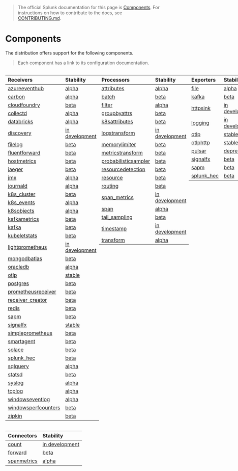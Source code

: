 > The official Splunk documentation for this page is [Components](https://docs.splunk.com/Observability/gdi/opentelemetry/components.html). 
> For instructions on how to contribute to the docs, see [CONTRIBUTING.md](../CONTRIBUTING.md#documentation).

# Components

The distribution offers support for the following components.

> Each component has a link to its configuration documentation.

<div style="display: grid;grid-template-columns: auto auto auto auto;">

<div>

| Receivers                                                                                                                               | Stability        |
|:----------------------------------------------------------------------------------------------------------------------------------------|:-----------------|
| [azureeventhub](https://github.com/open-telemetry/opentelemetry-collector-contrib/tree/main/receiver/azureeventhubreceiver)             | [alpha]          |
| [carbon](https://github.com/open-telemetry/opentelemetry-collector-contrib/tree/main/receiver/carbonreceiver)                           | [alpha]          |
| [cloudfoundry](https://github.com/open-telemetry/opentelemetry-collector-contrib/tree/main/receiver/cloudfoundryreceiver)               | [beta]           |
| [collectd](https://github.com/open-telemetry/opentelemetry-collector-contrib/tree/main/receiver/collectdreceiver)                       | [alpha]          |
| [databricks](../internal/receiver/databricksreceiver)                                                                                   | [alpha]          |
| [discovery](../internal/receiver/discoveryreceiver)                                                                                     | [in development] |
| [filelog](https://github.com/open-telemetry/opentelemetry-collector-contrib/tree/main/receiver/filelogreceiver)                         | [beta]           |
| [fluentforward](https://github.com/open-telemetry/opentelemetry-collector-contrib/tree/main/receiver/fluentforwardreceiver)             | [beta]           |
| [hostmetrics](https://github.com/open-telemetry/opentelemetry-collector-contrib/tree/main/receiver/hostmetricsreceiver)                 | [beta]           |
| [jaeger](https://github.com/open-telemetry/opentelemetry-collector-contrib/tree/main/receiver/jaegerreceiver)                           | [beta]           |
| [jmx](https://github.com/open-telemetry/opentelemetry-collector-contrib/tree/main/receiver/jmxreceiver)                                 | [alpha]          |
| [journald](https://github.com/open-telemetry/opentelemetry-collector-contrib/tree/main/receiver/journaldreceiver)                       | [alpha]          |
| [k8s_cluster](https://github.com/open-telemetry/opentelemetry-collector-contrib/tree/main/receiver/k8sclusterreceiver)                  | [beta]           |
| [k8s_events](https://github.com/open-telemetry/opentelemetry-collector-contrib/tree/main/receiver/k8seventsreceiver)                    | [alpha]          |
| [k8sobjects](https://github.com/open-telemetry/opentelemetry-collector-contrib/tree/main/receiver/k8sobjectsreceiver)                   | [alpha]          |
| [kafkametrics](https://github.com/open-telemetry/opentelemetry-collector-contrib/tree/main/receiver/kafkametricsreceiver)               | [beta]           |
| [kafka](https://github.com/open-telemetry/opentelemetry-collector-contrib/tree/main/receiver/kafkareceiver)                             | [beta]           |
| [kubeletstats](https://github.com/open-telemetry/opentelemetry-collector-contrib/tree/main/receiver/kubeletstatsreceiver)               | [beta]           |
| [lightprometheus](../internal/receiver/lightprometheusreceiver)                                                                         | [in development] |
| [mongodbatlas](https://github.com/open-telemetry/opentelemetry-collector-contrib/tree/main/receiver/mongodbatlasreceiver)               | [beta]           |
| [oracledb](https://github.com/open-telemetry/opentelemetry-collector-contrib/tree/main/receiver/oracledbreceiver)                       | [alpha]          |
| [otlp](https://github.com/open-telemetry/opentelemetry-collector/tree/main/receiver/otlpreceiver)                                       | [stable]         |
| [postgres](https://github.com/open-telemetry/opentelemetry-collector-contrib/tree/main/receiver/postgresqlreceiver)                     | [beta]           |
| [prometheusreceiver](https://github.com/open-telemetry/opentelemetry-collector-contrib/tree/main/receiver/prometheusreceiver)           | [beta]           |
| [receiver_creator](https://github.com/open-telemetry/opentelemetry-collector-contrib/tree/main/receiver/receivercreator)                | [beta]           |
| [redis](https://github.com/open-telemetry/opentelemetry-collector-contrib/tree/main/receiver/redisreceiver)                             | [beta]           |
| [sapm](https://github.com/open-telemetry/opentelemetry-collector-contrib/tree/main/receiver/sapmreceiver)                               | [beta]           |
| [signalfx](https://github.com/open-telemetry/opentelemetry-collector-contrib/tree/main/receiver/signalfxreceiver)                       | [stable]         |
| [simpleprometheus](https://github.com/open-telemetry/opentelemetry-collector-contrib/tree/main/receiver/simpleprometheusreceiver)       | [beta]           |
| [smartagent](../pkg/receiver/smartagentreceiver)                                                                                        | [beta]           |
| [solace](https://github.com/open-telemetry/opentelemetry-collector-contrib/tree/main/receiver/solacereceiver)                           | [beta]           |
| [splunk_hec](https://github.com/open-telemetry/opentelemetry-collector-contrib/tree/main/receiver/splunkhecreceiver)                    | [beta]           |
| [sqlquery](https://github.com/open-telemetry/opentelemetry-collector-contrib/tree/main/receiver/sqlqueryreceiver)                       | [alpha]          |
| [statsd](https://github.com/open-telemetry/opentelemetry-collector-contrib/tree/main/receiver/statsdreceiver)                           | [beta]           |
| [syslog](https://github.com/open-telemetry/opentelemetry-collector-contrib/tree/main/receiver/syslogreceiver)                           | [alpha]          |
| [tcplog](https://github.com/open-telemetry/opentelemetry-collector-contrib/tree/main/receiver/tcplogreceiver)                           | [alpha]          |
| [windowseventlog](https://github.com/open-telemetry/opentelemetry-collector-contrib/tree/main/receiver/windowseventlogreceiver)         | [alpha]          |
| [windowsperfcounters](https://github.com/open-telemetry/opentelemetry-collector-contrib/tree/main/receiver/windowsperfcountersreceiver) | [beta]           |
| [zipkin](https://github.com/open-telemetry/opentelemetry-collector-contrib/tree/main/receiver/zipkinreceiver)                           | [beta]           |

</div>

<div>

| Processors                                                                                                                                  | Stability                   |
|:--------------------------------------------------------------------------------------------------------------------------------------------|:----------------------------|
| [attributes](https://github.com/open-telemetry/opentelemetry-collector-contrib/tree/main/processor/attributesprocessor)                     | [alpha]                     |
| [batch](https://github.com/open-telemetry/opentelemetry-collector/tree/main/processor/batchprocessor)                                       | [beta]                      |
| [filter](https://github.com/open-telemetry/opentelemetry-collector-contrib/tree/main/processor/filterprocessor)                             | [alpha]                     |
| [groupbyattrs](https://github.com/open-telemetry/opentelemetry-collector-contrib/tree/main/processor/groupbyattrsprocessor)                 | [beta]                      |
| [k8sattributes](https://github.com/open-telemetry/opentelemetry-collector-contrib/tree/main/processor/k8sattributesprocessor)               | [beta]                      |
| [logstransform](https://github.com/open-telemetry/opentelemetry-collector-contrib/tree/main/processor/logstransformprocessor)               | [in development]            |
| [memorylimiter](https://github.com/open-telemetry/opentelemetry-collector/blob/main/processor/memorylimiterprocessor)                       | [beta]                      |
| [metricstransform](https://github.com/open-telemetry/opentelemetry-collector-contrib/tree/main/processor/metricstransformprocessor)         | [beta]                      |
| [probabilisticsampler](https://github.com/open-telemetry/opentelemetry-collector-contrib/tree/main/processor/probabilisticsamplerprocessor) | [beta] |
| [resourcedetection](https://github.com/open-telemetry/opentelemetry-collector-contrib/tree/main/processor/resourcedetectionprocessor)       | [beta]                      |
| [resource](https://github.com/open-telemetry/opentelemetry-collector-contrib/tree/main/processor/resourceprocessor)                         | [beta]                      |
| [routing](https://github.com/open-telemetry/opentelemetry-collector-contrib/tree/main/processor/routingprocessor)                           | [beta]                      |
| [span_metrics](https://github.com/open-telemetry/opentelemetry-collector-contrib/tree/main/processor/spanmetricsprocessor)                  | [in development]            |
| [span](https://github.com/open-telemetry/opentelemetry-collector-contrib/tree/main/processor/spanprocessor)                                 | [alpha]                     |
| [tail_sampling](https://github.com/open-telemetry/opentelemetry-collector-contrib/tree/main/processor/tailsamplingprocessor)                | [beta]                      |
| [timestamp](../pkg/processor/timestampprocessor)                                                                                                     | [in development]            |
| [transform](https://github.com/open-telemetry/opentelemetry-collector-contrib/tree/main/processor/transformprocessor)                       | [alpha]                     |

</div>

<div>

| Exporters                                                                                                            | Stability        |
|:---------------------------------------------------------------------------------------------------------------------|:-----------------|
| [file](https://github.com/open-telemetry/opentelemetry-collector-contrib/tree/main/exporter/fileexporter)            | [alpha]          |
| [kafka](https://github.com/open-telemetry/opentelemetry-collector-contrib/tree/main/exporter/kafkaexporter)          | [beta]           |
| [httpsink](../internal/exporter/httpsinkexporter)                                                                    | [in development] |
| [logging](https://github.com/open-telemetry/opentelemetry-collector/tree/main/exporter/loggingexporter)              | [in development] |
| [otlp](https://github.com/open-telemetry/opentelemetry-collector/tree/main/exporter/otlpexporter)                    | [stable]         |
| [otlphttp](https://github.com/open-telemetry/opentelemetry-collector/tree/main/exporter/otlphttpexporter)            | [stable]         |
| [pulsar](../internal/exporter/pulsarexporter)                                                                        | [deprecated]     |
| [signalfx](https://github.com/open-telemetry/opentelemetry-collector-contrib/tree/main/exporter/signalfxexporter)    | [beta]           |
| [sapm](https://github.com/open-telemetry/opentelemetry-collector-contrib/tree/main/exporter/sapmexporter)            | [beta]           |
| [splunk_hec](https://github.com/open-telemetry/opentelemetry-collector-contrib/tree/main/exporter/splunkhecexporter) | [beta]           |

</div>

<div>

| Extensions                                                                                                                          | Stability  |
|:------------------------------------------------------------------------------------------------------------------------------------|:-----------|
| [basicauth](https://github.com/open-telemetry/opentelemetry-collector-contrib/tree/main/extension/basicauthextension)               | [beta]     |
| [docker_observer](https://github.com/open-telemetry/opentelemetry-collector-contrib/tree/main/extension/observer/dockerobserver)    | [beta]     |
| [ecs_observer](https://github.com/open-telemetry/opentelemetry-collector-contrib/tree/main/extension/observer/ecsobserver)          | [beta]     |
| [ecs_task_observer](https://github.com/open-telemetry/opentelemetry-collector-contrib/tree/main/extension/observer/ecstaskobserver) | [beta]     |
| [healthcheck](https://github.com/open-telemetry/opentelemetry-collector-contrib/tree/main/extension/healthcheckextension)           | [beta]     |
| [httpforwarder](https://github.com/open-telemetry/opentelemetry-collector-contrib/tree/main/extension/httpforwarder)                | [beta]     |
| [host_observer](https://github.com/open-telemetry/opentelemetry-collector-contrib/tree/main/extension/observer/hostobserver)        | [beta]     |
| [k8s_observer](https://github.com/open-telemetry/opentelemetry-collector-contrib/tree/main/extension/observer/k8sobserver)          | [beta]     |
| [pprof](https://github.com/open-telemetry/opentelemetry-collector-contrib/tree/main/extension/pprofextension)                       | [beta]     |
| [smartagent](../pkg/extension/smartagentextension)                                                                                  | [beta]     |
| [zpages](https://github.com/open-telemetry/opentelemetry-collector/tree/main/extension/zpagesextension)                             | [beta]     |
| [file_storage](https://github.com/open-telemetry/opentelemetry-collector-contrib/tree/main/extension/storage/filestorage)           | [beta]     |
| [ballast](https://github.com/open-telemetry/opentelemetry-collector/tree/main/extension/ballastextension)                           | [beta]     |

</div>

<div>

| Connectors                                                                                                                 | Stability        |
|:---------------------------------------------------------------------------------------------------------------------------|:-----------------|
| [count](https://github.com/open-telemetry/opentelemetry-collector-contrib/tree/main/connector/countconnector)              | [in development] |
| [forward](https://github.com/open-telemetry/opentelemetry-collector/tree/main/connector/forwardconnector)                  | [beta]           |
| [spanmetrics](https://github.com/open-telemetry/opentelemetry-collector-contrib/tree/main/connector/spanmetricsconnector)  | [alpha]          |

</div>
</div>

[stable]: https://github.com/open-telemetry/opentelemetry-collector#stable
[beta]: https://github.com/open-telemetry/opentelemetry-collector#beta
[alpha]: https://github.com/open-telemetry/opentelemetry-collector#alpha
[in development]: https://github.com/open-telemetry/opentelemetry-collector#development
[deprecated]: https://github.com/open-telemetry/opentelemetry-collector#deprecated


